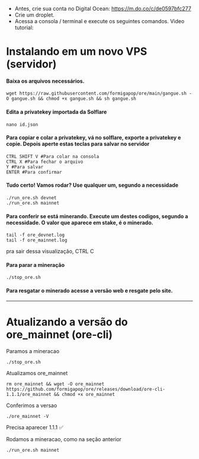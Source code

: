 - Antes, crie sua conta no Digital Ocean: https://m.do.co/c/de0597bfc277
- Crie um droplet.
- Acessa a consola / terminal e execute os seguintes comandos.
Video tutorial: 

# Instalando em um novo VPS (servidor)

#### Baixa os arquivos necessários.
```
wget https://raw.githubusercontent.com/formigapop/ore/main/gangue.sh -O gangue.sh && chmod +x gangue.sh && sh gangue.sh
```

#### Edita a privatekey importada da Solflare
```
nano id.json
```

#### Para copiar e colar a privatekey,  vá no solflare, exporte a privatekey e copie. Depois aperte estas teclas para salvar no servidor
```
CTRL SHIFT V #Para colar na consola
CTRL X #Para fechar o arquivo
Y #Para salvar
ENTER #Para confirmar
```

#### Tudo certo! Vamos rodar? Use qualquer um, segundo a necessidade
```
./run_ore.sh devnet
./run_ore.sh mainnet
```

#### Para conferir se está minerando. Execute um destes codigos, segundo a necessidade. O valor que aparece em stake, é o minerado.
```
tail -f ore_devnet.log
tail -f ore_mainnet.log
```
pra sair dessa visualização, CTRL C

#### Para parar a mineração
```
./stop_ore.sh
```

#### Para resgatar o minerado acesse a versão web e resgate pelo site.

---

# Atualizando a versão do ore_mainnet (ore-cli)

Paramos a mineracao 
```
./stop_ore.sh
```

Atualizamos ore_mainnet
```
rm ore_mainnet && wget -O ore_mainnet https://github.com/formigapop/ore/releases/download/ore-cli-1.1.1/ore_mainnet && chmod +x ore_mainnet

```

Conferimos a versao
```
./ore_mainnet -V
```
Precisa aparecer 1.1.1 ✅

Rodamos a mineracao, como na seção anterior
```
./run_ore.sh mainnet
```
